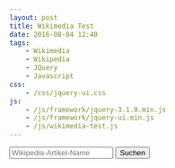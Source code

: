 ```yaml
---
layout: post
title: Wikimedia Test
date: 2016-08-04 12:40
tags:
    - Wikimedia
    - Wikipedia
    - JQuery
    - Javascript
css:
    - /css/jquery-ui.css
js:
    - /js/framework/jquery-3.1.0.min.js
    - /js/framework/jquery-ui.min.js
    - /js/wikimedia-test.js
---
```


<div class="input-group">
    <input type="text" class="form-control" placeholder="Wikipedia-Artikel-Name">
    <span class="input-group-btn">
        <button class="btn btn-primary" id="search" type="button">Suchen</button>
    </span>
</div>

<div class="image_grid"></div>